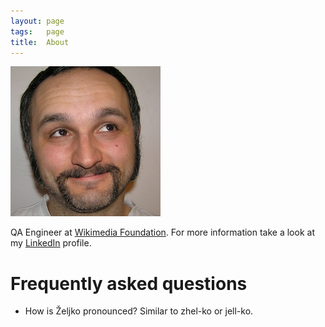 ```yaml
---
layout: page
tags:   page
title:  About
---
```

![Željko Filipin](/assets/zeljko_240_240.jpg)

QA Engineer at [Wikimedia Foundation](https://wikimediafoundation.org/). For more information take a look at my [LinkedIn](https://www.linkedin.com/in/zeljkofilipin) profile.

# Frequently asked questions

- How is Željko pronounced? Similar to zhel-ko or jell-ko.
